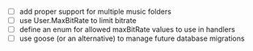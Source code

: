 - [ ] add proper support for multiple music folders
- [ ] use User.MaxBitRate to limit bitrate
- [ ] define an enum for allowed maxBitRate values to use in handlers
- [ ] use goose (or an alternative) to manage future database migrations